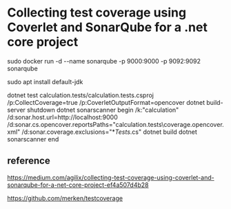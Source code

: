 
# Collecting test coverage using Coverlet and SonarQube for a .net core project

sudo docker run -d --name sonarqube -p 9000:9000 -p 9092:9092 sonarqube

sudo apt install default-jdk

dotnet test calculation.tests/calculation.tests.csproj /p:CollectCoverage=true /p:CoverletOutputFormat=opencover
dotnet build-server shutdown
dotnet sonarscanner begin /k:"calculation" /d:sonar.host.url=http://localhost:9000 /d:sonar.cs.opencover.reportsPaths="calculation.tests\coverage.opencover.xml" /d:sonar.coverage.exclusions="**Tests*.cs"
dotnet build
dotnet sonarscanner end


## reference
https://medium.com/agilix/collecting-test-coverage-using-coverlet-and-sonarqube-for-a-net-core-project-ef4a507d4b28

https://github.com/merken/testcoverage

